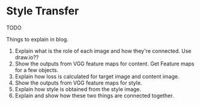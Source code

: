 # Style Transfer

TODO

Things to explain in blog.

1. Explain what is the role of each image and how they're connected. Use draw.io??
1. Show the outputs from VGG feature maps for content. Get Feature maps for a few objects.
1. Explain how loss is calculated for target image and content image.
1. Show the outputs from VGG feature maps for style.
1. Explain how style is obtained from the style image.
1. Explain and show how these two things are connected together. 


